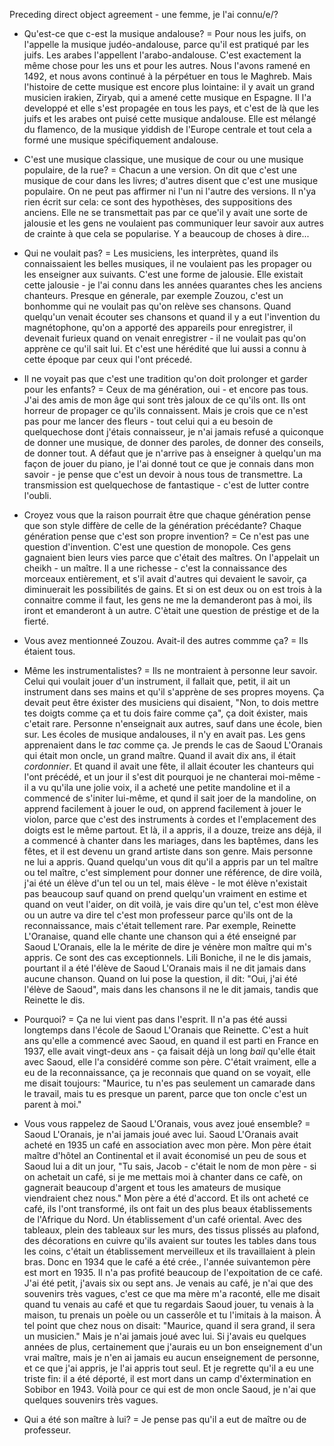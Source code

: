 Preceding direct object agreement - une femme, je l'ai connu/e/?

- Qu'est-ce que c-est la musique andalouse?
= Pour nous les juifs, on l'appelle la musique judéo-andalouse, parce qu'il est pratiqué par les juifs. Les arabes l'appellent l'arabo-andalouse. C'est exactement la même chose pour les uns et pour les autres. Nous l'avons ramené en 1492, et nous avons continué à la pérpétuer en tous le Maghreb. Mais l'histoire de cette musique est encore plus lointaine: il y avait un grand musicien irakien, Ziryab, qui a amené cette musique en Espagne. Il l'a developpé et elle s'est propagée en tous les pays, et c'est de là que les juifs et les arabes ont puisé cette musique andalouse. Elle est mélangé du flamenco, de la musique yiddish de l'Europe centrale et tout cela a formé une musique spécifiquement andalouse.

- C'est une musique classique, une musique de cour ou une musique populaire, de la rue?
= Chacun a une version. On dit que c'est une musique de cour dans les livres; d'autres disent que c'est une musique populaire. On ne peut pas affirmer ni l'un ni l'autre des versions. Il n'ya rien écrit sur cela: ce sont des hypothèses, des suppositions des anciens. Elle ne se transmettait pas par ce que'il y avait une sorte de jalousie et les gens ne voulaient pas communiquer leur savoir aux autres de crainte à que cela se popularise. Y a beaucoup de choses à dire...

- Qui ne voulait pas?
= Les musiciens, les interprètes, quand ils connaissaient les belles musiques, il ne voulaient pas les propager ou les enseigner aux suivants. C'est une forme de jalousie. Elle existait cette jalousie - je l'ai connu dans les années quarantes ches les anciens chanteurs. Presque en génerale, par exemple Zouzou, c'est un bonhomme qui ne voulait pas qu'on relève ses chansons. Quand quelqu'un venait écouter ses chansons et quand il y a eut l'invention du magnétophone, qu'on a apporté des appareils pour enregistrer, il devenait furieux quand on venait enregistrer - il ne voulait pas qu'on apprène ce qu'il sait lui. Et c'est une hérédité que lui aussi a connu à cette époque par ceux qui l'ont précedé.

- Il ne voyait pas que c'est une tradition qu'on doit prolonger et garder pour les enfants?
= Ceux de ma génération, oui - et encore pas tous. J'ai des amis de mon âge qui sont très jaloux de ce qu'ils ont. Ils ont horreur de propager ce qu'ils connaissent. Mais je crois que ce n'est pas pour me lancer des fleurs - tout celui qui a eu besoin de quelquechose dont j'étais connaisseur, je n'ai jamais refusé a quiconque de donner une musique, de donner des paroles, de donner des conseils, de donner tout. A défaut que je n'arrive pas à enseigner à quelqu'un ma façon de jouer du piano, je l'ai donné tout ce que je connais dans mon savoir - je pense que c'est un devoir à nous tous de transmettre. La transmission est quelquechose de fantastique - c'est de lutter contre l'oubli.

- Croyez vous que la raison pourrait être que chaque génération pense que son style diffère de celle de la génération précédante? Chaque génération pense que c'est son propre invention?
= Ce n'est pas une question d'invention. C'est une question de monopole. Ces gens gagnaient bien leurs vies parce que c'était des maîtres. On l'appelait un cheikh - un maître. Il a une richesse - c'est la connaissance des morceaux entièrement, et s'il avait d'autres qui devaient le savoir, ça diminuerait les possibilités de gains. Et si on est deux ou on est trois à la connaitre comme il faut, les gens ne me la demanderont pas à moi, ils iront et emanderont à un autre. C'ètait une question de préstige et de la fierté.

- Vous avez mentionneé Zouzou. Avait-il des autres commme ça?
= Ils étaient tous.

- Même les instrumentalistes?
= Ils ne montraient à personne leur savoir. Celui qui voulait jouer d'un instrument, il fallait que, petit, il ait un instrument dans ses mains et qu'il s'apprène de ses propres moyens. Ça devait peut être éxister des musiciens qui disaient, "Non, to dois mettre tes doigts comme ça et tu dois faire comme ça", ça doit éxister, mais c'etait rare. Personne n'enseignait aux autres, sauf dans une école, bien sur. Les écoles de musique andalouses, il n'y en avait pas. Les gens apprenaient dans le *tac* comme ça. Je prends le cas de Saoud L'Oranais qui était mon oncle, un grand maître. Quand il avait dix ans, il était *cordonnier*. Et quand il avait une fête, il allait écouter les chanteurs qui l'ont précédé, et un jour il s'est dit pourquoi je ne chanterai moi-même - il a vu qu'ila une jolie voix, il a acheté une petite mandoline et il a commencé de s'initer lui-même, et qund il sait joer de la mandoline, on apprend facilement à jouer le oud, on apprend facilement à jouer le violon, parce que c'est des instruments à cordes et l'emplacement des doigts est le même partout. Et là, il a appris, il a douze, treize ans déjà, il a commencé à chanter dans les mariages, dans les baptêmes, dans les fêtes, et il est devenu un grand artiste dans son genre. Mais personne ne lui a appris. Quand quelqu'un vous dit qu'il a appris par un tel maître ou tel maître, c'est simplement pour donner une référence, de dire voilà, j'ai été un élève d'un tel ou un tel, mais élève - le mot élève n'existait pas beaucoup sauf quand on prend quelqu'un vraiment en estime et quand on veut l'aider, on dit voilà, je vais dire qu'un tel, c'est mon élève ou un autre va dire tel c'est mon professeur parce qu'ils ont de la reconnaissance, mais c'était tellement rare. Par exemple, Reinette L'Oranaise, quand elle chante une chanson qui a été enseigné par Saoud L'Oranais, elle la le mérite de dire je vénère mon maître qui m's appris. Ce sont des cas exceptionnels. Lili Boniche, il ne le dis jamais, pourtant il a été l'élève de Saoud L'Oranais mais il ne dit jamais dans aucune chanson. Quand on lui pose la question, il dit: "Oui, j'ai été l'élève de Saoud", mais dans les chansons il ne le dit jamais, tandis que Reinette le dis.

- Pourquoi?
= Ça ne lui vient pas dans l'esprit. Il n'a pas été aussi longtemps dans l'école de Saoud L'Oranais que Reinette. C'est a huit ans qu'elle a commencé avec Saoud, en quand il est parti en France en 1937, elle avait vingt-deux ans - ça faisait déjà un long *bail* qu'elle était avec Saoud, elle l'a considéré comme son père. C'était vraiment, elle a eu de la reconnaissance, ça je reconnais que quand on se voyait, elle me disait toujours: "Maurice, tu n'es pas seulement un camarade dans le travail, mais tu es presque un parent, parce que ton oncle c'est un parent à moi."

- Vous vous rappelez de Saoud L'Oranais, vous avez joué ensemble?
= Saoud L'Oranais, je n'ai jamais joué avec lui. Saoud L'Oranais avait acheté en 1935 un café en association avec mon père. Mon père était maître d'hôtel an Continental et il avait économisé un peu de sous et Saoud lui a dit un jour, "Tu sais, Jacob - c'était le nom de mon père - si on achetait un café, si je me mettais moi à chanter dans ce cafè, on gagnerait beaucoup d'argent et tous les amateurs de musique viendraient chez nous." Mon père a été d'accord. Et ils ont acheté ce café, ils l'ont transformé, ils ont fait un des plus beaux établissements de l'Afrique du Nord. Un établissement d'un café oriental. Avec des tableaux, plein des tableaux sur les murs, des tissus plissés au plafond, des décorations en cuivre qu'ils avaient sur toutes les tables dans tous les coins, c'était un établissement merveilleux et ils travaillaient à plein bras. Donc en 1934 que le café a été crée., l'année suivantemon père est mort en 1935. Il n'a pas profité beaucoup de l'expoitation de ce café. J'ai été petit, j'avais six ou sept ans. Je venais au café, je n'ai que des souvenirs très vagues, c'est ce que ma mère m'a raconté, elle me disait quand tu venais au café et que tu regardais Saoud jouer, tu venais à la maison, tu prenais un poèle ou un casserôle et tu l'imitais à la maison. À tel point que chez nous on disait: "Maurice, quand il sera grand, il sera un musicien." Mais je n'ai jamais joué avec lui. Si j'avais eu quelques années de plus, certainement que j'aurais eu un bon enseignement d'un vrai maître, mais je n'en ai jamais eu aucun enseignement de personne, et ce que j'ai appris, je l'ai appris tout seul. Et je regrette qu'il a eu une triste fin: il a été déporté, il est mort dans un camp d'éxtermination en Sobibor en 1943. Voilà pour ce qui est de mon oncle Saoud, je n'ai que quelques souvenirs très vagues.

- Qui a été son maître à lui?
= Je pense pas qu'il a eut de maître ou de professeur. 


